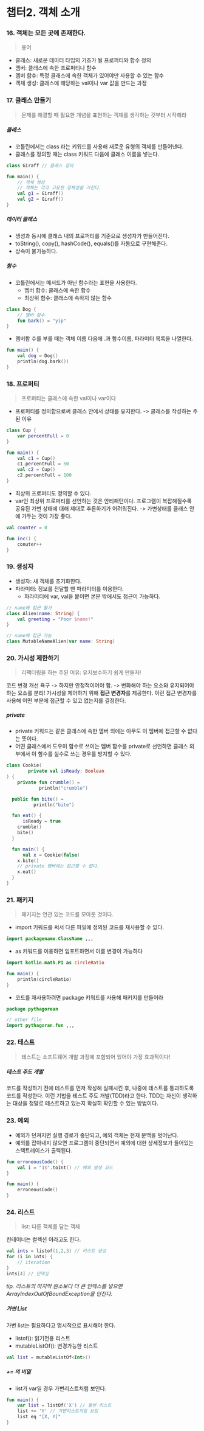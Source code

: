 # 챕터2. 객체 소개

### 16. 객체는 모든 곳에 존재한다.

> 용어

- 클래스: 새로운 데이터 타입의 기초가 될 프로퍼티와 함수 정의
- 멤버: 클래스에 속한 프로퍼티나 함수
- 멤버 함수: 특정 클래스에 속한 객체가 있어야만 사용할 수 있는 함수
- 객체 생성: 클래스에 해당하는 val이나 var 값을 만드는 과정

### 17. 클래스 만들기

> 문제를 해결할 때 필요한 개념을 표현하는 객체를 생각하는 것부터 시작해라

##### 클래스

- 코틀린에서는 class 라는 키워드를 사용해 새로운 유형의 객체를 만들어낸다.
- 클래스를 정의할 때는 class 키워드 다음에 클래스 이름을 넣는다.

```kotlin
class Giraff // 클래스 정의

fun main() {
    // 객체 생성
    // 객체는 각각 고유한 정체성을 가진다.
    val g1 = Giraff()
    val g2 = Giraff()
}
```

##### 데이터 클래스

- 생성과 동시에 클래스 내의 프로퍼티를 기준으로 생성자가 만들어진다.
- toString(), copy(), hashCode(), equals()를 자동으로 구현해준다.
- 상속이 불가능하다.

##### 함수

- 코틀린에서는 메서드가 아닌 함수라는 표현을 사용한다.
  - 멤버 함수: 클래스에 속한 함수
  - 최상위 함수: 클래스에 속하지 않는 함수

```kotlin
class Dog {
    // 멤버 함수
    fun bark() = "yip"
}
```

- 멤버함 수를 부를 때는 객체 이름 다음에 .과 함수이름, 파라미터 목록을 나열한다.

```kotlin
fun main() {
    val dog = Dog()
    println(dog.bark())
}
```

### 18. 프로퍼티

> 프로퍼티는 클래스에 속한 val이나 var이다

- 프로퍼티를 정의함으로써 클래스 안에서 상태를 유지한다. -> 클래스를 작성하는 주된 이유

```kotlin
class Cup {
    var percentFull = 0
}

fun main() {
    val c1 = Cup()
    c1.percentFull = 50
    val c2 = Cup()
    c2.percentFull = 100
}
```

- 최상위 프로퍼티도 정의할 수 있다.
- var인 최상위 프로퍼티를 선언하는 것은 안티패턴이다. 프로그램이 복잡해질수록 공유된 가변 상태에 대해 제대로 추론하기가 어려워진다. -> 가변상태를 클래스 안에 가두는 것이 가장 좋다.

```kotlin
val counter = 0

fun inc() {
    conuter++
}
```

### 19. 생성자

- 생성자: 새 객체를 초기화한다.
- 파라미터: 정보를 전달할 땐 파라미터를 이용한다.
  - 파라미터에 var, val을 붙이면 본문 밖에서도 접근이 가능하다.

```kotlin
// name에 접근 불가
class Alien(name: String) {
    val greeting = "Poor $name!"
}

// name에 접근 가능
class MutableNameAlien(var name: String)
```

### 20. 가시성 제한하기

> 리팩터링을 하는 주된 이유: 유지보수하기 쉽게 만들자!

코드 변경 개선 욕구 -> 하지만 안정적이어야 함. -> 변화해야 하는 요소와 유지되어야 하는 요소를 분리!
가시성을 제어하기 위해 <b>접근 변경자</b>를 제공한다. 이런 접근 변경자를 사용해 어떤 부분에 접근할 수 있고 없는지를 결정한다.

##### private

- private 키워드는 같은 클래스에 속한 멤버 외에는 아무도 이 멤버에 접근할 수 없다는 뜻이다.
- 어떤 클래스에서 도우미 함수로 쓰이는 멤버 함수를 private로 선언하면 클래스 외부에서 이 함수를 실수로 쓰는 경우를 방지할 수 있다.

```kotlin
class Cookie(
        private val isReady: Boolean
) {
    private fun crumble() =
            println("crumble")

  public fun bite() =
          println("bite")

  fun eat() {
      isReady = true
    crumble()
    bite()
  }

  fun main() {
      val x = Cookie(false)
    x.bite()
    // private 멤버에는 접근할 수 없다.
    x.eat()
  }
}
```

### 21. 패키지

> 패키지는 연관 있는 코드를 모아둔 것이다.

- import 키워드를 써서 다른 파일에 정의된 코드를 재사용할 수 있다.

```kotlin
import packagename.ClassName ,,,
```

- as 키워드를 이용하면 임포트하면서 이름 변경이 가능하다

```kotlin
import kotlin.math.PI as circleRatio

fun main() {
    println(circleRatio)
}
```

- 코드를 재사용하려면 package 키워드를 사용해 패키지를 만들어라

```kotlin
package pythagorean

// other file
import pythagoran.fun ,,,
```

### 22. 테스트

> 테스트는 소프트웨어 개발 과정에 포함되어 있어야 가장 효과적이다!

##### 테스트 주도 개발

코드를 작성하기 전에 테스트를 먼저 작성해 실패시킨 후, 나중에 테스트를 통과하도록 코드를 작성한다.
이런 기법을 테스트 주도 개발(TDD)라고 한다. TDD는 자신이 생각하는 대상을 정말로 테스트하고 있는지 확실히 확인할 수 있는 방법이다.

### 23. 예외

- 예외가 던져지면 실행 경로가 중단되고, 예외 객체는 현재 문맥을 벗어난다.
- 예외를 잡아내지 않으면 프로그램이 중단되면서 예외에 대한 상세정보가 들어있는 스택트레이스가 출력된다.

```kotlin
fun erroneousCode() {
    val i = "1$".toInt() // 예외 발생 코드
}

fun main() {
    erroneousCode()
}
```

### 24. 리스트

> list: 다른 객체를 담는 객체

컨테이너는 컬렉션 이라고도 한다.

```kotlin
val ints = listof(1,2,3) // 리스트 생성
for (i in ints) {
    // iteration
}
ints[4] // 인덱싱
```

_tip. 리스트의 마지막 원소보다 더 큰 인덱스를 넣으면 ArrayIndexOutOfBoundException을 던진다._

##### 가변 List

가변 list는 필요하다고 명시적으로 표시해야 한다.

- listof(): 읽기전용 리스트
- mutableListOf(): 변경가능한 리스트

```kotlin
val list = mutableListOf<Int>()
```

##### += 의 비밀

- list가 var일 경우 가변리스트처럼 보인다.

```kotlin
fun main() {
    var list = listOf('X') // 불변 리스트
    list += 'Y' // 가변리스트처럼 보임
    list eq "[X, Y]"
}
```
